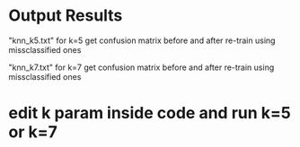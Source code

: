 # Output Results
"knn_k5.txt" for k=5 get confusion matrix before and after re-train using missclassified ones

"knn_k7.txt" for k=7 get confusion matrix before and after re-train using missclassified ones


# edit k param inside code and run k=5 or k=7

